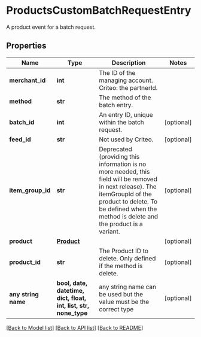 # ProductsCustomBatchRequestEntry

A product event for a batch request.

## Properties
Name | Type | Description | Notes
------------ | ------------- | ------------- | -------------
**merchant_id** | **int** | The ID of the managing account. Criteo: the partnerId. | 
**method** | **str** | The method of the batch entry. | 
**batch_id** | **int** | An entry ID, unique within the batch request. | [optional] 
**feed_id** | **str** | Not used by Criteo. | [optional] 
**item_group_id** | **str** | Deprecated (providing this information is no more needed, this field will be removed in next release). The itemGroupId of the product to delete. To be defined when the method is delete and the product is a variant. | [optional] 
**product** | [**Product**](Product.md) |  | [optional] 
**product_id** | **str** | The Product ID to delete. Only defined if the method is delete. | [optional] 
**any string name** | **bool, date, datetime, dict, float, int, list, str, none_type** | any string name can be used but the value must be the correct type | [optional]

[[Back to Model list]](../README.md#documentation-for-models) [[Back to API list]](../README.md#documentation-for-api-endpoints) [[Back to README]](../README.md)


